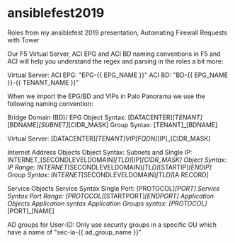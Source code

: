 # ansiblefest2019
Roles from my ansiblefest 2019 presentation, Automating Firewall Requests with Tower

Our F5 Virtual Server, ACI EPG and ACI BD naming conventions in F5 and ACI will help you understand the regex and parsing in the roles a bit more:

Virtual Server: 
ACI EPG: "EPG-{{ EPG_NAME }}"
ACI BD:  "BD-{{ EPG_NAME }}-{{ TENANT_NAME }}"

When we import the EPG/BD and VIPs in Palo Panorama we use the following naming convention:

Bridge Domain (BD)/ EPG
Object Syntax: [DATACENTER]_[TENANT]_[BDNAME]_[SUBNET]_[CIDR_MASK]
Group Syntax: [TENANT]_[BDNAME]

Virtual Server:
[DATACENTER]_[TENANT]_VIP_[FQDN]_[IP]_[CIDR_MASK]

Internet Address Objects
Object Syntax: Subnets and Single IP: INTERNET_[SECONDLEVELDOMAIN]_[TLD]_[IP]_[CIDR_MASK]
Object Syntax: IP Range: INTERNET_[SECONDLEVELDOMAIN]_[TLD]_[STARTIP]_[ENDIP]
Group Syntax: INTERNET_[SECONDLEVELDOMAIN]_[TLD]_[A RECORD]

Service Objects
Service Syntax Single Port: [PROTOCOL]_[PORT]
Service Syntax Port Range: [PROTOCOL]_[STARTPORT]_[ENDPORT]
Application Objects
Application syntax
Application Groups syntax: [PROTOCOL]_[PORT]_[NAME]

AD groups for User-ID:
Only use security groups in a specific OU which have a name of "sec-ia-{{ ad_group_name }}"